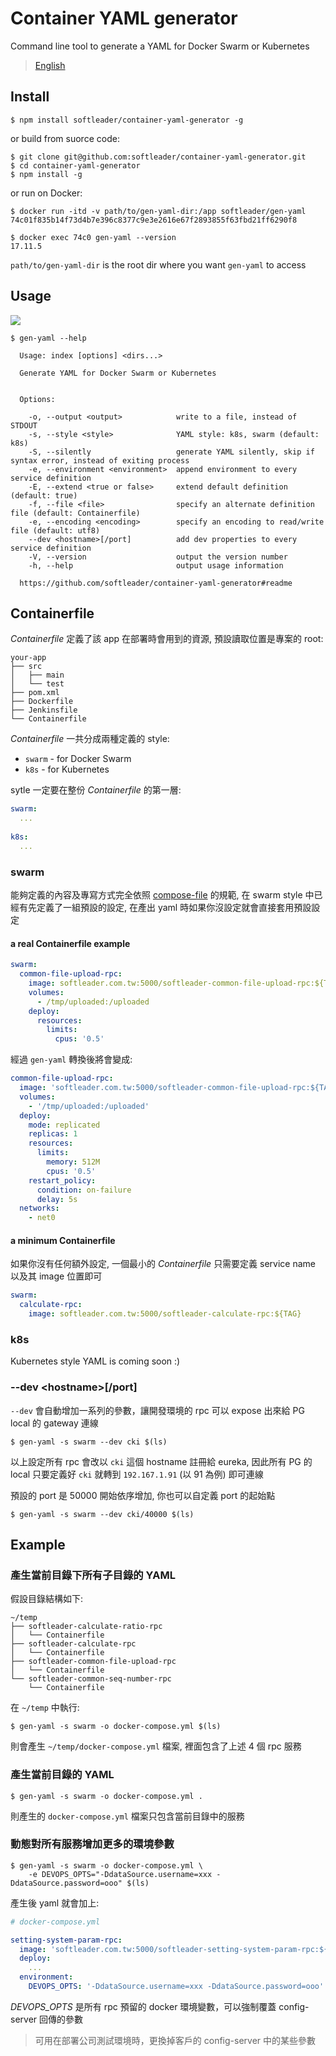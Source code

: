 # Container YAML generator

Command line tool to generate a YAML for Docker Swarm or Kubernetes

> [English](./README_en.md)

## Install

```
$ npm install softleader/container-yaml-generator -g
```

or build from suorce code:

```
$ git clone git@github.com:softleader/container-yaml-generator.git
$ cd container-yaml-generator
$ npm install -g
```

or run on Docker:

```
$ docker run -itd -v path/to/gen-yaml-dir:/app softleader/gen-yaml
74c01f835b14f73d4b7e396c8377c9e3e2616e67f2893855f63fbd21ff6290f8

$ docker exec 74c0 gen-yaml --version
17.11.5
```

`path/to/gen-yaml-dir` is the root dir where you want `gen-yaml` to access

## Usage

![](./doc/overview.svg)

```
$ gen-yaml --help

  Usage: index [options] <dirs...>

  Generate YAML for Docker Swarm or Kubernetes


  Options:

    -o, --output <output>            write to a file, instead of STDOUT
    -s, --style <style>              YAML style: k8s, swarm (default: k8s)
    -S, --silently                   generate YAML silently, skip if syntax error, instead of exiting process
    -e, --environment <environment>  append environment to every service definition
    -E, --extend <true or false>     extend default definition (default: true)
    -f, --file <file>                specify an alternate definition file (default: Containerfile)
    -e, --encoding <encoding>        specify an encoding to read/write file (default: utf8)
    --dev <hostname>[/port]          add dev properties to every service definition
    -V, --version                    output the version number
    -h, --help                       output usage information

  https://github.com/softleader/container-yaml-generator#readme
```

## Containerfile

*Containerfile* 定義了該 app 在部署時會用到的資源, 預設讀取位置是專案的 root:

```
your-app
├── src
│   ├── main
│   └── test
├── pom.xml
├── Dockerfile
├── Jenkinsfile
└── Containerfile
```

*Containerfile* 一共分成兩種定義的 style:

- `swarm` - for Docker Swarm
- `k8s` - for Kubernetes

sytle 一定要在整份 *Containerfile* 的第一層:

```yaml
swarm:
  ...
  
k8s:
  ...
```

### swarm

能夠定義的內容及專寫方式完全依照 [compose-file](https://docs.docker.com/compose/compose-file/) 的規範, 在 swarm style 中已經有先定義了一組預設的設定, 在產出 yaml 時如果你沒設定就會直接套用預設設定

#### a real Containerfile example

```yaml
swarm:
  common-file-upload-rpc:
    image: softleader.com.tw:5000/softleader-common-file-upload-rpc:${TAG}
    volumes:
      - /tmp/uploaded:/uploaded
    deploy:
      resources:
        limits:
          cpus: '0.5'
```

經過 `gen-yaml` 轉換後將會變成:

```yaml
common-file-upload-rpc:
  image: 'softleader.com.tw:5000/softleader-common-file-upload-rpc:${TAG}'
  volumes:
    - '/tmp/uploaded:/uploaded'
  deploy:
    mode: replicated
    replicas: 1
    resources:
      limits:
        memory: 512M
        cpus: '0.5'
    restart_policy:
      condition: on-failure
      delay: 5s
  networks:
    - net0
```

#### a minimum Containerfile

如果你沒有任何額外設定, 一個最小的 *Containerfile* 只需要定義 service name 以及其 image 位置即可

```yaml
swarm:
  calculate-rpc:
    image: softleader.com.tw:5000/softleader-calculate-rpc:${TAG}
```

### k8s

Kubernetes style YAML is coming soon :)

### --dev \<hostname>[/port]

`--dev` 會自動增加一系列的參數，讓開發環境的 rpc 可以 expose 出來給 PG local 的 gateway 連線

```
$ gen-yaml -s swarm --dev cki $(ls)
```

以上設定所有 rpc 會改以 `cki` 這個 hostname 註冊給 eureka, 因此所有 PG 的 local 只要定義好 `cki` 就轉到 `192.167.1.91` (以 91 為例) 即可連線

預設的 port 是 50000 開始依序增加, 你也可以自定義 port 的起始點

```
$ gen-yaml -s swarm --dev cki/40000 $(ls)
```

## Example

### 產生當前目錄下所有子目錄的 YAML

假設目錄結構如下:

```
~/temp
├── softleader-calculate-ratio-rpc
│   └── Containerfile
├── softleader-calculate-rpc
│   └── Containerfile
├── softleader-common-file-upload-rpc
│   └── Containerfile
└── softleader-common-seq-number-rpc
    └── Containerfile
```

在 `~/temp` 中執行:

```
$ gen-yaml -s swarm -o docker-compose.yml $(ls)
```

則會產生 `~/temp/docker-compose.yml` 檔案, 裡面包含了上述 4 個 rpc 服務

### 產生當前目錄的 YAML

```
$ gen-yaml -s swarm -o docker-compose.yml .
```

則產生的 `docker-compose.yml` 檔案只包含當前目錄中的服務 

### 動態對所有服務增加更多的環境參數

```
$ gen-yaml -s swarm -o docker-compose.yml \
	-e DEVOPS_OPTS="-DdataSource.username=xxx -DdataSource.password=ooo" $(ls)
```

產生後 yaml 就會加上:

```yml
# docker-compose.yml

setting-system-param-rpc:
  image: 'softleader.com.tw:5000/softleader-setting-system-param-rpc:${TAG}'
  deploy:
    ...
  environment:
    DEVOPS_OPTS: '-DdataSource.username=xxx -DdataSource.password=ooo'
```

*DEVOPS_OPTS* 是所有 rpc 預留的 docker 環境變數，可以強制覆蓋 config-server 回傳的參數

> 可用在部署公司測試環境時，更換掉客戶的 config-server 中的某些參數
